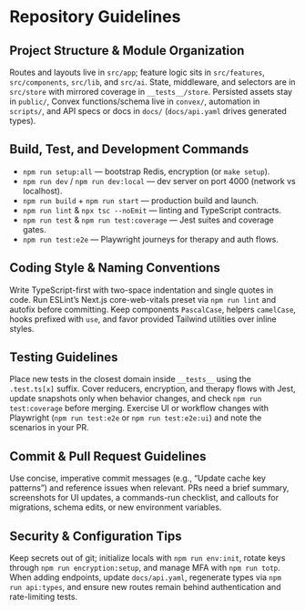# Repository Guidelines

## Project Structure & Module Organization
Routes and layouts live in `src/app`; feature logic sits in `src/features`, `src/components`, `src/lib`, and `src/ai`. State, middleware, and selectors are in `src/store` with mirrored coverage in `__tests__/store`. Persisted assets stay in `public/`, Convex functions/schema live in `convex/`, automation in `scripts/`, and API specs or docs in `docs/` (`docs/api.yaml` drives generated types).

## Build, Test, and Development Commands
- `npm run setup:all` — bootstrap Redis, encryption (or `make setup`).
- `npm run dev` / `npm run dev:local` — dev server on port 4000 (network vs localhost).
- `npm run build` + `npm run start` — production build and launch.
- `npm run lint` & `npx tsc --noEmit` — linting and TypeScript contracts.
- `npm run test` & `npm run test:coverage` — Jest suites and coverage gates.
- `npm run test:e2e` — Playwright journeys for therapy and auth flows.

## Coding Style & Naming Conventions
Write TypeScript-first with two-space indentation and single quotes in code. Run ESLint’s Next.js core-web-vitals preset via `npm run lint` and autofix before committing. Keep components `PascalCase`, helpers `camelCase`, hooks prefixed with `use`, and favor provided Tailwind utilities over inline styles.

## Testing Guidelines
Place new tests in the closest domain inside `__tests__` using the `.test.ts[x]` suffix. Cover reducers, encryption, and therapy flows with Jest, update snapshots only when behavior changes, and check `npm run test:coverage` before merging. Exercise UI or workflow changes with Playwright (`npm run test:e2e` or `npm run test:e2e:ui`) and note the scenarios in your PR.

## Commit & Pull Request Guidelines
Use concise, imperative commit messages (e.g., “Update cache key patterns”) and reference issues when relevant. PRs need a brief summary, screenshots for UI updates, a commands-run checklist, and callouts for migrations, schema edits, or new environment variables.

## Security & Configuration Tips
Keep secrets out of git; initialize locals with `npm run env:init`, rotate keys through `npm run encryption:setup`, and manage MFA with `npm run totp`. When adding endpoints, update `docs/api.yaml`, regenerate types via `npm run api:types`, and ensure new routes remain behind authentication and rate-limiting tests.
